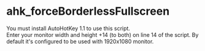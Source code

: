 # ahk_forceBorderlessFullscreen

You must install AutoHotKey 1.1 to use this script.
<br/>Enter your monitor width and height +14 (to both) on line 14 of the script. By default it's configured to be used with 1920x1080 monitor.
